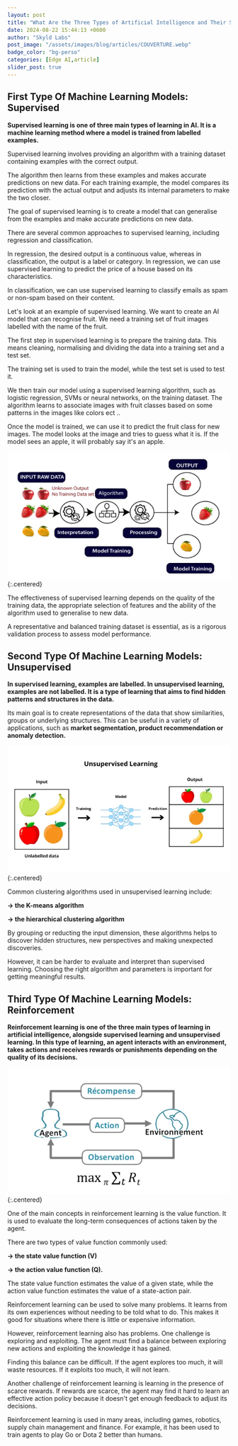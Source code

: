 ```yaml
---
layout: post
title: "What Are the Three Types of Artificial Intelligence and Their Specific Features?"
date: 2024-08-22 15:44:13 +0600
author: "Skyld Labs"
post_image: "/assets/images/blog/articles/COUVERTURE.webp"
badge_color: "bg-perso"
categories: [Edge AI,article]
slider_post: true
---
```


## **First Type Of Machine Learning Models: Supervised**

**Supervised learning is one of three main types of learning in AI. It is a machine learning method where a model is trained from labelled examples.**

Supervised learning involves providing an algorithm with a training dataset containing examples with the correct output. 

The algorithm then learns from these examples and makes accurate predictions on new data. For each training example, the model compares its prediction with the actual output and adjusts its internal parameters to make the two closer. 

The goal of supervised learning is to create a model that can generalise from the examples and make accurate predictions on new data.

There are several common approaches to supervised learning, including regression and classification.

In regression, the desired output is a continuous value, whereas in classification, the output is a label or category. In regression, we can use supervised learning to predict the price of a house based on its characteristics. 

In classification, we can use supervised learning to classify emails as spam or non-spam based on their content.

Let's look at an example of supervised learning. We want to create an AI model that can recognise fruit. We need a training set of fruit images labelled with the name of the fruit.

The first step in supervised learning is to prepare the training data. This means cleaning, normalising and dividing the data into a training set and a test set. 

The training set is used to train the model, while the test set is used to test it.

We then train our model using a supervised learning algorithm, such as logistic regression, SVMs or neural networks, on the training dataset. The algorithm learns to associate images with fruit classes based on some patterns in the images like colors ect ..

Once the model is trained, we can use it to predict the fruit class for new images. The model looks at the image and tries to guess what it is. If the model sees an apple, it will probably say it's an apple.

![alt text](/assets/images/blog/articles/Supervised.webp){:.centered}

The effectiveness of supervised learning depends on the quality of the training data, the appropriate selection of features and the ability of the algorithm used to generalise to new data. 

A representative and balanced training dataset is essential, as is a rigorous validation process to assess model performance.

## **Second Type Of Machine Learning Models: Unsupervised**

**In supervised learning, examples are labelled. In unsupervised learning, examples are not labelled. It is a type of learning that aims to find hidden patterns and structures in the data.**

Its main goal is to create representations of the data that show similarities, groups or underlying structures. This can be useful in a variety of applications, such as **market segmentation, product recommendation or anomaly detection.**

![alt text](/assets/images/blog/articles/Unsupervised.webp){:.centered}

Common clustering algorithms used in unsupervised learning include:

**→ the K-means algorithm**

**→ the hierarchical clustering algorithm**

By grouping or reducting the input dimension, these algorithms helps to discover hidden structures, new perspectives and making unexpected discoveries. 

However, it can be harder to evaluate and interpret than supervised learning. Choosing the right algorithm and parameters is important for getting meaningful results.

## **Third Type Of Machine Learning Models: Reinforcement**

**Reinforcement learning is one of the three main types of learning in artificial intelligence, alongside supervised learning and unsupervised learning. In this type of learning, an agent interacts with an environment, takes actions and receives rewards or punishments depending on the quality of its decisions.**

![alt text](/assets/images/blog/articles/Environnement.webp){:.centered}

One of the main concepts in reinforcement learning is the value function. It is used to evaluate the long-term consequences of actions taken by the agent.

There are two types of value function commonly used:

**→ the state value function (V)**

**→ the action value function (Q).**

The state value function estimates the value of a given state, while the action value function estimates the value of a state-action pair.

Reinforcement learning can be used to solve many problems. It learns from its own experiences without needing to be told what to do. This makes it good for situations where there is little or expensive information.

However, reinforcement learning also has problems. One challenge is exploring and exploiting. The agent must find a balance between exploring new actions and exploiting the knowledge it has gained. 

Finding this balance can be difficult. If the agent explores too much, it will waste resources. If it exploits too much, it will not learn.

Another challenge of reinforcement learning is learning in the presence of scarce rewards. If rewards are scarce, the agent may find it hard to learn an effective action policy because it doesn't get enough feedback to adjust its decisions.

Reinforcement learning is used in many areas, including games, robotics, supply chain management and finance. For example, it has been used to train agents to play Go or Dota 2 better than humans.
